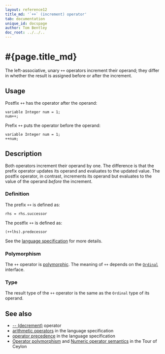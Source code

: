 ```yaml
---
layout: reference12
title_md: '`++` (increment) operator'
tab: documentation
unique_id: docspage
author: Tom Bentley
doc_root: ../../..
---
```


# #{page.title_md}

The left-associative, unary `++` operators increment their operand; they
differ in whether the result is assigned before or after the increment.

## Usage 

Postfix `++` has the operator after the operand:

<!-- cat: void m() { -->
<!-- try: -->
    variable Integer num = 1;
    num++;
<!-- cat: } -->
    
Prefix `++` puts the operator before the operand:

<!-- cat: void m() { -->
<!-- try: -->
    variable Integer num = 1;
    ++num;
<!-- cat: } -->

## Description

Both operators increment their operand by one. The difference is that the 
prefix operator updates its operand and evaluates to the updated value. 
The postfix operator, in contrast, increments its operand but evaluates to the 
value of the operand *before* the increment.

### Definition

The prefix `++` is defined as:

<!-- check:none -->
<!-- try: -->
    rhs = rhs.successor
    
The postfix `++` is defined as:

<!-- check:none -->
<!-- try: -->
    (++lhs).predecessor

See the [language specification](#{site.urls.spec_current}#arithmetic) for more details.

### Polymorphism

The `++` operator is [polymorphic](#{page.doc_root}/reference/operator/operator-polymorphism). 
The meaning of `++` depends on the 
[`Ordinal`](#{site.urls.apidoc_1_2}/Ordinal.type.html) interface.

### Type

The result type of the `++` operator is the same as the `Ordinal` type of its operand.

## See also

* [-- (decrement)](../decrement) operator
* [arithmetic operators](#{site.urls.spec_current}#arithmetic) in the 
  language specification
* [operator precedence](#{site.urls.spec_current}#operatorprecedence) in the 
  language specification
* [Operator polymorphism](#{page.doc_root}/tour/language-module/#operator_polymorphism) 
  and 
  [Numeric operator semantics](#{page.doc_root}/tour/language-module/#numeric_operator_semantics) 
  in the Tour of Ceylon
